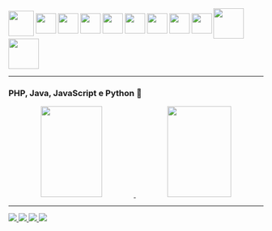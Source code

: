   <div style="display: inline-block">      
            <img align="center" width="50em" src="https://cdn.jsdelivr.net/gh/devicons/devicon/icons/php/php-original.svg" />
            <img align="center" width="40em" src="https://cdn.jsdelivr.net/gh/devicons/devicon/icons/javascript/javascript-original.svg" />
            <img align="center" width="40em" src="https://cdn.jsdelivr.net/gh/devicons/devicon/icons/react/react-original.svg" />
            <img align="center" width="40em" src="https://cdn.jsdelivr.net/gh/devicons/devicon/icons/java/java-original-wordmark.svg" />
            <img align="center" width="40em" src="https://cdn.jsdelivr.net/gh/devicons/devicon/icons/laravel/laravel-plain-wordmark.svg" />    
            <img align="center" width="40em" src="https://cdn.jsdelivr.net/gh/devicons/devicon/icons/html5/html5-original-wordmark.svg" />          
            <img align="center" width="40em" src="https://cdn.jsdelivr.net/gh/devicons/devicon/icons/css3/css3-original-wordmark.svg" />          
            <img align="center" width="40em" src="https://cdn.jsdelivr.net/gh/devicons/devicon/icons/selenium/selenium-original.svg" />          
            <img align="center" width="40em" src="https://cdn.jsdelivr.net/gh/devicons/devicon/icons/python/python-original.svg" />    
            <img align="center" width="60em" src="https://cdn.jsdelivr.net/gh/devicons/devicon/icons/mysql/mysql-original-wordmark.svg" />    
            <img align="center" width="60em" src="https://cdn.jsdelivr.net/gh/devicons/devicon/icons/sqlite/sqlite-original-wordmark.svg" />          
  </div>

  
  <hr>

### PHP, Java, JavaScript e Python 👋

<div align="center">
  <a href="https://github.com/luan-grabher">
  <img height="180em" width="49%" src="https://github-readme-stats.vercel.app/api?username=luan-grabher&show_icons=true&theme=github_dark&include_all_commits=true&count_private=true&hide=contribs,issues,stars"/>
  <img height="180em" width="50%" src="https://github-readme-stats.vercel.app/api/top-langs/?username=luan-grabher&layout=compact&langs_count=7&theme=github_dark"/>
</div>

  <hr>
  
  <div style="display: inline-block">
    <a href="https://www.linkedin.com/in/luan-grabher/">
      <img src="https://img.shields.io/badge/LinkedIn-0077B5?style=for-the-badge&logo=linkedin&logoColor=white">
    </a>
    <a href="https://wa.me/5551997668057">
      <img src="https://img.shields.io/badge/WhatsApp-25D366?style=for-the-badge&logo=whatsapp&logoColor=white" />
    </a>
    <a href="mailto:luanggcontato@gmail.com">
      <img src="https://img.shields.io/badge/Gmail-D14836?style=for-the-badge&logo=gmail&logoColor=white">
    </a>    
    <a href="https://discordapp.com/users/253218818908749825">
      <img src="https://img.shields.io/badge/Discord-7289DA?style=for-the-badge&logo=discord&logoColor=white">
    </a>
  </div>
